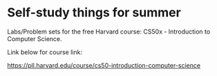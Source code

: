 # Self-study things for summer

Labs/Problem sets for the free Harvard course: CS50x - Introduction to Computer Science.

Link below for course link:

https://pll.harvard.edu/course/cs50-introduction-computer-science
